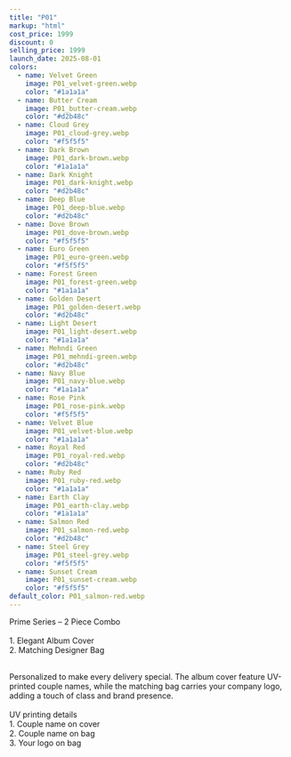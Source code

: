 ```yaml
---
title: "P01"
markup: "html"
cost_price: 1999
discount: 0
selling_price: 1999
launch_date: 2025-08-01
colors:
  - name: Velvet Green
    image: P01_velvet-green.webp
    color: "#1a1a1a"
  - name: Butter Cream
    image: P01_butter-cream.webp
    color: "#d2b48c"
  - name: Cloud Grey
    image: P01_cloud-grey.webp
    color: "#f5f5f5"
  - name: Dark Brown
    image: P01_dark-brown.webp
    color: "#1a1a1a"
  - name: Dark Knight
    image: P01_dark-knight.webp
    color: "#d2b48c"
  - name: Deep Blue
    image: P01_deep-blue.webp
    color: "#d2b48c"
  - name: Dove Brown
    image: P01_dove-brown.webp
    color: "#f5f5f5"
  - name: Euro Green
    image: P01_euro-green.webp
    color: "#f5f5f5"
  - name: Forest Green
    image: P01_forest-green.webp
    color: "#1a1a1a"
  - name: Golden Desert
    image: P01_golden-desert.webp
    color: "#d2b48c"
  - name: Light Desert
    image: P01_light-desert.webp
    color: "#1a1a1a"
  - name: Mehndi Green
    image: P01_mehndi-green.webp
    color: "#d2b48c"
  - name: Navy Blue
    image: P01_navy-blue.webp
    color: "#1a1a1a"
  - name: Rose Pink
    image: P01_rose-pink.webp
    color: "#f5f5f5"
  - name: Velvet Blue
    image: P01_velvet-blue.webp
    color: "#1a1a1a"
  - name: Royal Red
    image: P01_royal-red.webp
    color: "#d2b48c"
  - name: Ruby Red
    image: P01_ruby-red.webp
    color: "#1a1a1a"
  - name: Earth Clay
    image: P01_earth-clay.webp
    color: "#1a1a1a"
  - name: Salmon Red
    image: P01_salmon-red.webp
    color: "#d2b48c"
  - name: Steel Grey
    image: P01_steel-grey.webp
    color: "#f5f5f5"
  - name: Sunset Cream
    image: P01_sunset-cream.webp
    color: "#f5f5f5"
default_color: P01_salmon-red.webp
---
```


Prime Series – 2 Piece Combo<br><br> <span class='text-b font-medium text-lime-300 mb-1'> 1. Elegant Album Cover<br> 2. Matching Designer Bag<br><br> </span> <div class='max-w-xl mx-auto'> Personalized to make every delivery special. The album cover feature UV-printed couple names, while the matching bag carries your company logo, adding a touch of class and brand presence. </div> <div class='max-w-xl mx-auto text-b font-medium text-lime-300 mb-1'> <br>UV printing details<br> </div> <span class='text-r mb-1'> 1. Couple name on cover<br> 2. Couple name on bag<br> 3. Your logo on bag<br> </span>
